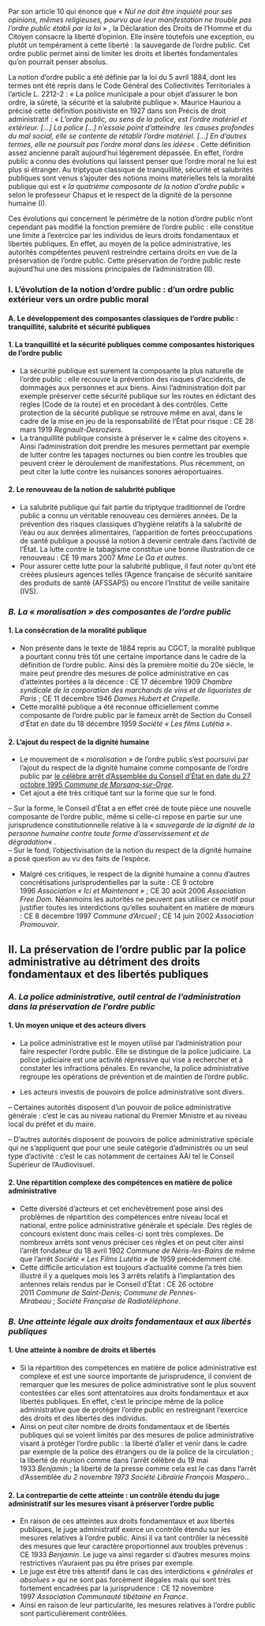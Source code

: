Par son article 10 qui énonce que « _Nul ne doit être inquiété pour ses opinions, mêmes religieuses, pourvu que leur manifestation ne trouble pas l’ordre public établi par la loi_ » , la Déclaration des Droits de l’Homme et du Citoyen consacre la liberté d’opinion. Elle insère toutefois une exception, ou plutôt un tempérament à cette liberté : la sauvegarde de l’ordre public. Cet ordre public permet ainsi de limiter les droits et libertés fondamentales qu’on pourrait penser absolus.

La notion d’ordre public a été définie par la loi du 5 avril 1884, dont les termes ont été repris dans le Code Général des Collectivités Territoriales à l’article L. 2212-2 : « La police municipale a pour objet d’assurer le bon ordre, la sûreté, la sécurité et la salubrité publique ». Maurice Hauriou a précisé cette définition positiviste en 1927 dans son Précis de droit administratif : « _L’ordre public, au sens de la police, est l’ordre matériel et extérieur. […] La police […] n’essaie point d’atteindre  les causes profondes du mal social, elle se contente de rétablir l’ordre matériel. […] En d’autres termes, elle ne poursuit pas l’ordre moral dans les idées_« . Cette définition assez ancienne paraît aujourd’hui légèrement dépassée. En effet, l’ordre public a connu des évolutions qui laissent penser que l’ordre moral ne lui est plus si étranger. Au triptyque classique de tranquillité, sécurité et salubrités publiques sont venus s’ajouter des notions moins matérielles tels la moralité publique qui est « _la quatrième composante de la notion d’ordre public_ » selon le professeur Chapus et le respect de la dignité de la personne humaine (I).

Ces évolutions qui concernent le périmètre de la notion d’ordre public n’ont cependant pas modifié la fonction première de l’ordre public : elle constitue une limite à l’exercice par les individus de leurs droits fondamentaux et libertés publiques. En effet, au moyen de la police administrative, les autorités compétentes peuvent restreindre certains droits en vue de la préservation de l’ordre public. Cette préservation de l’ordre public reste aujourd’hui une des missions principales de l’administration (II).

### I. L’évolution de la notion d’ordre public : d’un ordre public extérieur vers un ordre public moral

#### A. Le développement des composantes classiques de l’ordre public : tranquillité, salubrité et sécurité publiques

#### 1. La tranquillité et la sécurité publiques comme composantes historiques de l’ordre public

- La sécurité publique est surement la composante la plus naturelle de l’ordre public : elle recouvre la prévention des risques d’accidents, de dommages aux personnes et aux biens. Ainsi l’administration doit par exemple préserver cette sécurité publique sur les routes en édictant des règles (Code de la route) et en procédant à des contrôles. Cette protection de la sécurité publique se retrouve même en aval, dans le cadre de la mise en jeu de la responsabilité de l’État pour risque : CE 28 mars 1919 _Regnault-Desroziers_.
- La tranquillité publique consiste à préserver le « calme des citoyens ». Ainsi l’administration doit prendre les mesures permettant par exemple de lutter contre les tapages nocturnes ou bien contre les troubles que peuvent créer le déroulement de manifestations. Plus récemment, on  peut citer la lutte contre les nuisances sonores aéroportuaires.

#### 2. Le renouveau de la notion de salubrité publique

- La salubrité publique qui fait partie du triptyque traditionnel de l’ordre public a connu un véritable renouveau ces dernières années. De la prévention des risques classiques d’hygiène relatifs à la salubrité de l’eau ou aux denrées alimentaires, l’apparition de fortes préoccupations de santé publique a poussé la notion à devenir centrale dans l’activité de l’État. La lutte contre le tabagisme constitue une bonne illustration de ce renouveau : CE 19 mars 2007 _Mme Le Ga et autres_.
- Pour assurer cette lutte pour la salubrité publique, il faut noter qu’ont été créées plusieurs agences telles l’Agence française de sécurité sanitaire des produits de santé (AFSSAPS) ou encore l’Institut de veille sanitaire (IVS).

### _**B. La « moralisation » des composantes de l’ordre public**_

#### 1. La consécration de la moralité publique

- Non présente dans le texte de 1884 repris au CGCT, la moralité publique a pourtant connu très tôt une certaine importance dans le cadre de la définition de l’ordre public. Ainsi dès la première moitié du 20e siècle, le maire peut prendre des mesures de police administrative en cas d’atteintes portées à la décence : CE 17 décembre 1909 _Chambre syndicale de la corporation des marchands de vins et de liquoristes de Paris_ ; CE 11 décembre 1946 _Dames Hubert et Crepelle_.
- Cette moralité publique a été reconnue officiellement comme composante de l’ordre public par le fameux arrêt de Section du Conseil d’État en date du 18 décembre 1959 _Société « Les films Lutétia »_.

#### 2. L’ajout du respect de la dignité humaine

- Le mouvement de « _moralisation_ » de l’ordre public s’est poursuivi par l’ajout du respect de la dignité humaine comme composante de l’ordre public par [le célèbre arrêt d’Assemblée du Conseil d’État en date du 27 octobre 1995 _Commune de Morsang-sur-Orge_](https://chevaliersdesgrandsarrets.com/2012/01/24/larret-commune-de-morsang-sur-orge-une-blague-de-juriste-pas-si-drole/ "L’arrêt Commune de Morsang-sur-Orge, une blague de juriste pas si drôle").
- Cet ajout a été très critiqué tant sur la forme que sur le fond.

– Sur la forme, le Conseil d’État a en effet créé de toute pièce une nouvelle composante de l’ordre public, même si celle-ci repose en partie sur une jurisprudence constitutionnelle relative à la « _sauvegarde de la dignité de la personne humaine contre toute forme d’asservissement et de dégradation_« .  
– Sur le fond, l’objectivisation de la notion du respect de la dignité humaine a posé question au vu des faits de l’espèce.

- Malgré ces critiques, le respect de la dignité humaine a connu d’autres concrétisations jurisprudentielles par la suite : CE 9 octobre 1996 _Association « Ici et Maintenant »_ ; CE 30 août 2006 _Association Free Dom._ Néanmoins les autorités ne peuvent pas utiliser ce motif pour justifier toutes les interdictions qu’elles souhaitent en matière de mœurs : CE 8 décembre 1997 _Commune d’Arcueil_ ; CE 14 juin 2002 _Association Promouvoir_.

## **II. La préservation de l’ordre public par la police administrative au détriment des droits fondamentaux et des libertés publiques**

### _**A. La police administrative, outil central de l’administration dans la préservation de l’ordre public**_

#### 1. Un moyen unique et des acteurs divers

- La police administrative est le moyen utilisé par l’administration pour faire respecter l’ordre public. Elle se distingue de la police judiciaire. La police judiciaire est une activité répressive qui vise à rechercher et à constater les infractions pénales. En revanche, la police administrative regroupe les opérations de prévention et de maintien de l’ordre public.

- Les acteurs investis de pouvoirs de police administrative sont divers.

– Certaines autorités disposent d’un pouvoir de police administrative générale : c’est le cas au niveau national du Premier Ministre et au niveau local du préfet et du maire.

– D’autres autorités disposent de pouvoirs de police administrative spéciale qui ne s’appliquent que pour une seule catégorie d’administrés ou un seul type d’activité : c’est le cas notamment de certaines AAI tel le Conseil Supérieur de l’Audiovisuel.

#### 2. Une répartition complexe des compétences en matière de police administrative

- Cette diversité d’acteurs et cet enchevêtrement pose ainsi des problèmes de répartition des compétences entre niveau local et national, entre police administrative générale et spéciale. Des règles de concours existent donc mais celles-ci sont très complexes. De nombreux arrêts sont venus préciser ces règles et on peut citer ainsi l’arrêt fondateur du 18 avril 1902 _Commune de Néris-les-Bains_ de même que l’arrêt _Société « Les Films Lutétia »_ de 1959 précédemment cité.
- Cette difficile articulation est toujours d’actualité comme l’a très bien illustré il y a quelques mois les 3 arrêts relatifs à l’implantation des antennes relais rendus par le Conseil d’État : CE 26 octobre 2011 _Commune de Saint-Denis_; _Commune de Pennes-Mirabeau_ ; _Société Française de Radiotéléphone_.

### _**B. Une atteinte légale aux droits fondamentaux et aux libertés publiques**_

#### 1. Une atteinte à nombre de droits et libertés

- Si la répartition des compétences en matière de police administrative est complexe et est une source importante de jurisprudence, il convient de remarquer que les mesures de police administrative sont le plus souvent contestées car elles sont attentatoires aux droits fondamentaux et aux libertés publiques. En effet, c’est le principe même de la police administrative que de protéger l’ordre public en restreignant l’exercice des droits et des libertés des individus.
- Ainsi on peut citer nombre de droits fondamentaux et de libertés publiques qui se voient limités par des mesures de police administrative visant à protéger l’ordre public : la liberté d’aller et venir dans le cadre par exemple de la police des étrangers ou de la police de la circulation ; la liberté de réunion comme dans l’arrêt célèbre du 19 mai 1933 _Benjamin_ ; la liberté de la presse comme cela est le cas dans l’arrêt d’Assemblée _du_ _2 novembre 1973_ _Société_ _Librairie François Maspero…_

#### 2. La contrepartie de cette atteinte : un contrôle étendu du juge administratif sur les mesures visant à préserver l’ordre public

- En raison de ces atteintes aux droits fondamentaux et aux libertés publiques, le juge administratif exerce un contrôle étendu sur les mesures relatives à l’ordre public. Ainsi il va tant contrôler la nécessité des mesures que leur caractère proportionnel aux troubles prévenus : CE 1933 _Benjamin_. Le juge va ainsi regarder si d’autres mesures moins restrictives n’auraient pas pu être prises par exemple.
- Le juge est être très attentif dans le cas des interdictions « _générales et absolues_ » qui ne sont pas forcément illégales mais qui sont très fortement encadrées par la jurisprudence : CE 12 novembre 1997 _Association Communauté tibétaine en France_.
- Ainsi en raison de leur particularité, les mesures relatives à l’ordre public sont particulièrement contrôlées.